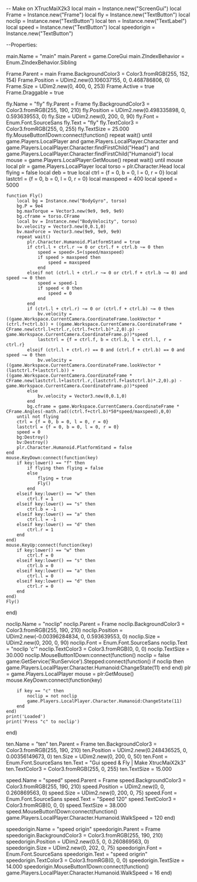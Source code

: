 -- Make on XTrucMaiX2k3
local main = Instance.new("ScreenGui")
local Frame = Instance.new("Frame")
local fly = Instance.new("TextButton")
local noclip = Instance.new("TextButton")
local ten = Instance.new("TextLabel")
local speed = Instance.new("TextButton")
local speedorigin = Instance.new("TextButton")

--Properties:

main.Name = "main"
main.Parent = game.CoreGui
main.ZIndexBehavior = Enum.ZIndexBehavior.Sibling

Frame.Parent = main
Frame.BackgroundColor3 = Color3.fromRGB(255, 152, 154)
Frame.Position = UDim2.new(0.106037155, 0, 0.468786806, 0)
Frame.Size = UDim2.new(0, 400, 0, 253)
Frame.Active = true
Frame.Draggable = true

fly.Name = "fly"
fly.Parent = Frame
fly.BackgroundColor3 = Color3.fromRGB(255, 190, 210)
fly.Position = UDim2.new(0.498335898, 0, 0.593639553, 0)
fly.Size = UDim2.new(0, 200, 0, 90)
fly.Font = Enum.Font.SourceSans
fly.Text = "fly"
fly.TextColor3 = Color3.fromRGB(255, 0, 255)
fly.TextSize = 25.000
fly.MouseButton1Down:connect(function()
	repeat wait() 
	until game.Players.LocalPlayer and game.Players.LocalPlayer.Character and game.Players.LocalPlayer.Character:findFirstChild("Head") and game.Players.LocalPlayer.Character:findFirstChild("Humanoid") 
	local mouse = game.Players.LocalPlayer:GetMouse() 
	repeat wait() until mouse
	local plr = game.Players.LocalPlayer 
	local torso = plr.Character.Head 
	local flying = false
	local deb = true 
	local ctrl = {f = 0, b = 0, l = 0, r = 0} 
	local lastctrl = {f = 0, b = 0, l = 0, r = 0} 
	local maxspeed = 400 
	local speed = 5000 

	function Fly() 
		local bg = Instance.new("BodyGyro", torso) 
		bg.P = 9e4 
		bg.maxTorque = Vector3.new(9e9, 9e9, 9e9) 
		bg.cframe = torso.CFrame 
		local bv = Instance.new("BodyVelocity", torso) 
		bv.velocity = Vector3.new(0,0.1,0) 
		bv.maxForce = Vector3.new(9e9, 9e9, 9e9) 
		repeat wait() 
			plr.Character.Humanoid.PlatformStand = true 
			if ctrl.l + ctrl.r ~= 0 or ctrl.f + ctrl.b ~= 0 then 
				speed = speed+.5+(speed/maxspeed) 
				if speed > maxspeed then 
					speed = maxspeed 
				end 
			elseif not (ctrl.l + ctrl.r ~= 0 or ctrl.f + ctrl.b ~= 0) and speed ~= 0 then 
				speed = speed-1 
				if speed < 0 then 
					speed = 0 
				end 
			end 
			if (ctrl.l + ctrl.r) ~= 0 or (ctrl.f + ctrl.b) ~= 0 then 
				bv.velocity = ((game.Workspace.CurrentCamera.CoordinateFrame.lookVector * (ctrl.f+ctrl.b)) + ((game.Workspace.CurrentCamera.CoordinateFrame * CFrame.new(ctrl.l+ctrl.r,(ctrl.f+ctrl.b)*.2,0).p) - game.Workspace.CurrentCamera.CoordinateFrame.p))*speed 
				lastctrl = {f = ctrl.f, b = ctrl.b, l = ctrl.l, r = ctrl.r} 
			elseif (ctrl.l + ctrl.r) == 0 and (ctrl.f + ctrl.b) == 0 and speed ~= 0 then 
				bv.velocity = ((game.Workspace.CurrentCamera.CoordinateFrame.lookVector * (lastctrl.f+lastctrl.b)) + ((game.Workspace.CurrentCamera.CoordinateFrame * CFrame.new(lastctrl.l+lastctrl.r,(lastctrl.f+lastctrl.b)*.2,0).p) - game.Workspace.CurrentCamera.CoordinateFrame.p))*speed 
			else 
				bv.velocity = Vector3.new(0,0.1,0) 
			end 
			bg.cframe = game.Workspace.CurrentCamera.CoordinateFrame * CFrame.Angles(-math.rad((ctrl.f+ctrl.b)*50*speed/maxspeed),0,0) 
		until not flying 
		ctrl = {f = 0, b = 0, l = 0, r = 0} 
		lastctrl = {f = 0, b = 0, l = 0, r = 0} 
		speed = 0 
		bg:Destroy() 
		bv:Destroy() 
		plr.Character.Humanoid.PlatformStand = false 
	end 
	mouse.KeyDown:connect(function(key) 
		if key:lower() == "f" then 
			if flying then flying = false 
			else 
				flying = true 
				Fly() 
			end 
		elseif key:lower() == "w" then 
			ctrl.f = 1 
		elseif key:lower() == "s" then 
			ctrl.b = -1 
		elseif key:lower() == "a" then 
			ctrl.l = -1 
		elseif key:lower() == "d" then 
			ctrl.r = 1 
		end 
	end) 
	mouse.KeyUp:connect(function(key) 
		if key:lower() == "w" then 
			ctrl.f = 0 
		elseif key:lower() == "s" then 
			ctrl.b = 0 
		elseif key:lower() == "a" then 
			ctrl.l = 0 
		elseif key:lower() == "d" then 
			ctrl.r = 0 
		end 
	end)
	Fly()
end)

noclip.Name = "noclip"
noclip.Parent = Frame
noclip.BackgroundColor3 = Color3.fromRGB(255, 190, 210)
noclip.Position = UDim2.new(-0.00396284834, 0, 0.593639553, 0)
noclip.Size = UDim2.new(0, 200, 0, 90)
noclip.Font = Enum.Font.SourceSans
noclip.Text = "noclip 'c'"
noclip.TextColor3 = Color3.fromRGB(0, 0, 0)
noclip.TextSize = 30.000
noclip.MouseButton1Down:connect(function()
	noclip = false
	game:GetService('RunService').Stepped:connect(function()
		if noclip then
			game.Players.LocalPlayer.Character.Humanoid:ChangeState(11)
		end
	end)
	plr = game.Players.LocalPlayer
	mouse = plr:GetMouse()
	mouse.KeyDown:connect(function(key)

		if key == "c" then
			noclip = not noclip
			game.Players.LocalPlayer.Character.Humanoid:ChangeState(11)
		end
	end)
	print('Loaded')
	print('Press "c" to noclip')
end)

ten.Name = "ten"
ten.Parent = Frame
ten.BackgroundColor3 = Color3.fromRGB(255, 190, 210)
ten.Position = UDim2.new(0.248436525, 0, 0.00356149673, 0)
ten.Size = UDim2.new(0, 200, 0, 50)
ten.Font = Enum.Font.SourceSans
ten.Text = "Gui speed & Fly | Make XtrucMaiX2k3"
ten.TextColor3 = Color3.fromRGB(255, 0, 255)
ten.TextSize = 15.000

speed.Name = "speed"
speed.Parent = Frame
speed.BackgroundColor3 = Color3.fromRGB(255, 190, 210)
speed.Position = UDim2.new(0, 0, 0.260869563, 0)
speed.Size = UDim2.new(0, 200, 0, 75)
speed.Font = Enum.Font.SourceSans
speed.Text = "Speed 120"
speed.TextColor3 = Color3.fromRGB(0, 0, 0)
speed.TextSize = 38.000
speed.MouseButton1Down:connect(function()
	game.Players.LocalPlayer.Character.Humanoid.WalkSpeed = 120
end)

speedorigin.Name = "speed origin"
speedorigin.Parent = Frame
speedorigin.BackgroundColor3 = Color3.fromRGB(255, 190, 210)
speedorigin.Position = UDim2.new(0.5, 0, 0.260869563, 0)
speedorigin.Size = UDim2.new(0, 202, 0, 75)
speedorigin.Font = Enum.Font.SourceSans
speedorigin.Text = "speed origrin"
speedorigin.TextColor3 = Color3.fromRGB(0, 0, 0)
speedorigin.TextSize = 14.000
speedorigin.MouseButton1Down:connect(function()
	game.Players.LocalPlayer.Character.Humanoid.WalkSpeed = 16
end)

